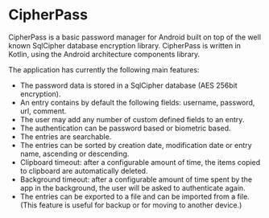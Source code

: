 # CipherPass

CipherPass is a basic password manager for Android built on top of the well known SqlCipher database encryption library. CipherPass is written in Kotlin, using the Android architecture components library.

The application has currently the following main features:
- The password data is stored in a SqlCipher database (AES 256bit encryption).
- An entry contains by default the following fields: username, password, url, comment.
- The user may add any number of custom defined fields to an entry.
- The authentication can be password based or biometric based.
- The entries are searchable.
- The entries can be sorted by creation date, modification date or entry name, ascending or descending.
- Clipboard timeout: after a configurable amount of time, the items copied to clipboard are automatically deleted.
- Background timeout: after a configurable amount of time spent by the app in the background, the user will be asked to authenticate again.
- The entries can be exported to a file and can be imported from a file. (This feature is useful for backup or for moving to another device.)